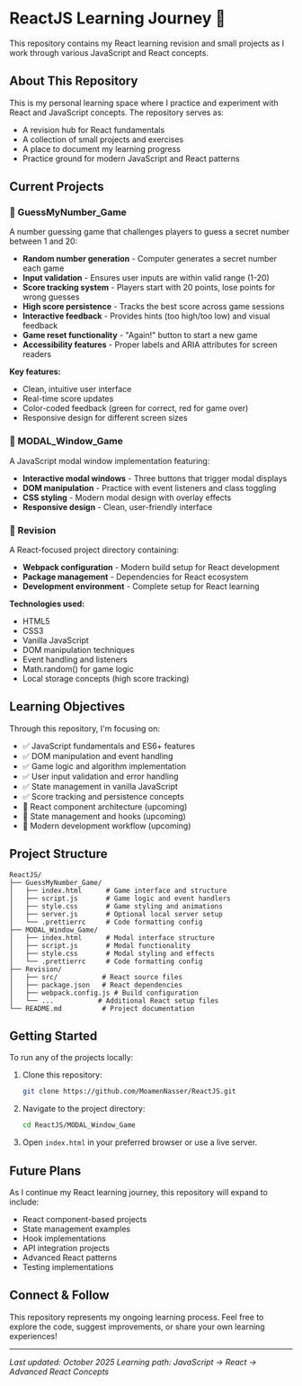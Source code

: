 # ReactJS Learning Journey 🚀

This repository contains my React learning revision and small projects as I work through various JavaScript and React concepts.

## About This Repository

This is my personal learning space where I practice and experiment with React and JavaScript concepts. The repository serves as:
- A revision hub for React fundamentals
- A collection of small projects and exercises
- A place to document my learning progress
- Practice ground for modern JavaScript and React patterns

## Current Projects

### 🎯 GuessMyNumber_Game
A number guessing game that challenges players to guess a secret number between 1 and 20:
- **Random number generation** - Computer generates a secret number each game
- **Input validation** - Ensures user inputs are within valid range (1-20)
- **Score tracking system** - Players start with 20 points, lose points for wrong guesses
- **High score persistence** - Tracks the best score across game sessions
- **Interactive feedback** - Provides hints (too high/too low) and visual feedback
- **Game reset functionality** - "Again!" button to start a new game
- **Accessibility features** - Proper labels and ARIA attributes for screen readers

**Key features:**
- Clean, intuitive user interface
- Real-time score updates
- Color-coded feedback (green for correct, red for game over)
- Responsive design for different screen sizes

### 📁 MODAL_Window_Game
A JavaScript modal window implementation featuring:
- **Interactive modal windows** - Three buttons that trigger modal displays
- **DOM manipulation** - Practice with event listeners and class toggling
- **CSS styling** - Modern modal design with overlay effects
- **Responsive design** - Clean, user-friendly interface

### 🔧 Revision
A React-focused project directory containing:
- **Webpack configuration** - Modern build setup for React development
- **Package management** - Dependencies for React ecosystem
- **Development environment** - Complete setup for React learning

**Technologies used:**
- HTML5
- CSS3
- Vanilla JavaScript
- DOM manipulation techniques
- Event handling and listeners
- Math.random() for game logic
- Local storage concepts (high score tracking)

## Learning Objectives

Through this repository, I'm focusing on:
- ✅ JavaScript fundamentals and ES6+ features
- ✅ DOM manipulation and event handling
- ✅ Game logic and algorithm implementation
- ✅ User input validation and error handling
- ✅ State management in vanilla JavaScript
- ✅ Score tracking and persistence concepts
- 🔄 React component architecture (upcoming)
- 🔄 State management and hooks (upcoming)
- 🔄 Modern development workflow (upcoming)

## Project Structure

```
ReactJS/
├── GuessMyNumber_Game/
│   ├── index.html      # Game interface and structure
│   ├── script.js       # Game logic and event handlers
│   ├── style.css       # Game styling and animations
│   ├── server.js       # Optional local server setup
│   └── .prettierrc     # Code formatting config
├── MODAL_Window_Game/
│   ├── index.html      # Modal interface structure
│   ├── script.js       # Modal functionality
│   ├── style.css       # Modal styling and effects
│   └── .prettierrc     # Code formatting config
├── Revision/
│   ├── src/           # React source files
│   ├── package.json   # React dependencies
│   ├── webpack.config.js # Build configuration
│   └── ...           # Additional React setup files
└── README.md          # Project documentation
```

## Getting Started

To run any of the projects locally:

1. Clone this repository:
   ```bash
   git clone https://github.com/MoamenNasser/ReactJS.git
   ```

2. Navigate to the project directory:
   ```bash
   cd ReactJS/MODAL_Window_Game
   ```

3. Open `index.html` in your preferred browser or use a live server.

## Future Plans

As I continue my React learning journey, this repository will expand to include:
- React component-based projects
- State management examples
- Hook implementations
- API integration projects
- Advanced React patterns
- Testing implementations

## Connect & Follow

This repository represents my ongoing learning process. Feel free to explore the code, suggest improvements, or share your own learning experiences!

---

*Last updated: October 2025*
*Learning path: JavaScript → React → Advanced React Concepts*